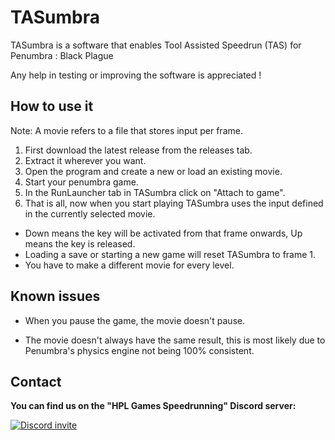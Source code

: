 # TASumbra
TASumbra is a software that enables Tool Assisted Speedrun (TAS) for Penumbra : Black Plague

Any help in testing or improving the software is appreciated !

## How to use it
Note: A movie refers to a file that stores input per frame.

1. First download the latest release from the releases tab.
2. Extract it wherever you want.
3. Open the program and create a new or load an existing movie.
4. Start your penumbra game.
5. In the RunLauncher tab in TASumbra click on "Attach to game".
6. That is all, now when you start playing TASumbra uses the input defined in the currently selected movie.

- Down means the key will be activated from that frame onwards, Up means the key is released.
- Loading a save or starting a new game will reset TASumbra to frame 1.
- You have to make a different movie for every level.

## Known issues
- When you pause the game, the movie doesn't pause.

- The movie doesn't always have the same result, this is most likely due to Penumbra's physics engine not being 100% consistent.

## Contact

**You can find us on the "HPL Games Speedrunning" Discord server:**

[![Discord invite](https://lh3.googleusercontent.com/_4zBNFjA8S9yjNB_ONwqBvxTvyXYdC7Nh1jYZ2x6YEcldBr2fyijdjM2J5EoVdTpnkA=w256)](https://discord.gg/UpHrzdm)
